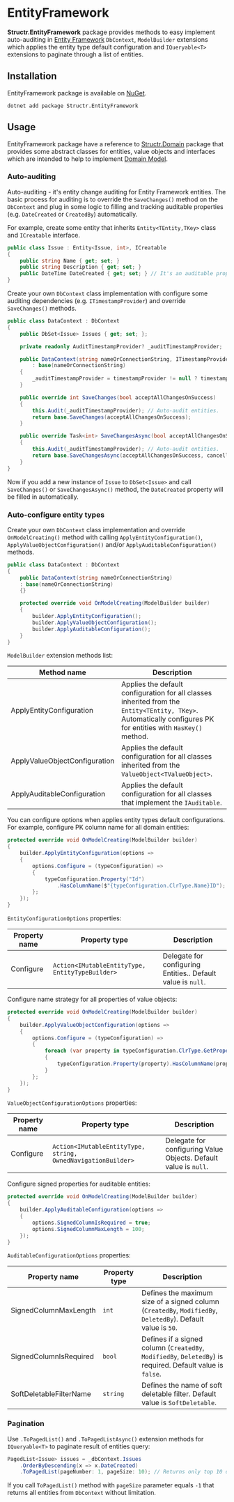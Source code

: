 # EntityFramework

**Structr.EntityFramework** package provides methods to easy implement auto-auditing in [Entity Framework](https://docs.microsoft.com/en-us/ef/ef6/) `DbContext`, `ModelBuilder` extensions which applies the entity type default configuration and `IQueryable<T>` extensions to paginate through a list of entities.

## Installation

EntityFramework package is available on [NuGet](https://www.nuget.org/packages/Structr.EntityFramework/).

```
dotnet add package Structr.EntityFramework
```

## Usage

EntityFramework package have a reference to [Structr.Domain](Domain/Domain.md) package that provides some abstract classes for entities, value objects and interfaces which are intended to help to implement [Domain Model](https://www.domainlanguage.com/ddd/).

### Auto-auditing

Auto-auditing - it's entity change auditing for Entity Framework entities. The basic process for auditing is to override the `SaveChanges()` method on the `DbContext` and plug in some logic to filling and tracking auditable properties (e.g. `DateCreated` or `CreatedBy`) automatically.

For example, create some entity that inherits `Entity<TEntity,TKey>` class and `ICreatable` interface.

```csharp
public class Issue : Entity<Issue, int>, ICreatable
{
    public string Name { get; set; }
    public string Description { get; set; }
    public DateTime DateCreated { get; set; } // It's an auditable property from "ICreatable".
}
```

Create your own `DbContext` class implementation with configure some auditing dependencies (e.g. `ITimestampProvider`) and override `SaveChanges()` methods.

```csharp
public class DataContext : DbContext
{
    public DbSet<Issue> Issues { get; set; };

    private readonly AuditTimestampProvider? _auditTimestampProvider;

    public DataContext(string nameOrConnectionString, ITimestampProvider? timestampProvider = null) 
        : base(nameOrConnectionString)
    {
        _auditTimestampProvider = timestampProvider != null ? timestampProvider.GetTimestamp : null;
    }

    public override int SaveChanges(bool acceptAllChangesOnSuccess)
    {
        this.Audit(_auditTimestampProvider); // Auto-audit entities.
        return base.SaveChanges(acceptAllChangesOnSuccess);
    }

    public override Task<int> SaveChangesAsync(bool acceptAllChangesOnSuccess, CancellationToken cancellationToken = default(CancellationToken))
    {
        this.Audit(_auditTimestampProvider); // Auto-audit entities.
        return base.SaveChangesAsync(acceptAllChangesOnSuccess, cancellationToken);
    }
}
```

Now if you add a new instance of `Issue` to `DbSet<Issue>` and call `SaveChanges()` or `SaveChangesAsync()` method, the `DateCreated` property will be filled in automatically.

### Auto-configure entity types

Create your own `DbContext` class implementation and override `OnModelCreating()` method with calling `ApplyEntityConfiguration()`, `ApplyValueObjectConfiguration()` and/or `ApplyAuditableConfiguration()` methods.

```csharp
public class DataContext : DbContext
{
    public DataContext(string nameOrConnectionString) 
    : base(nameOrConnectionString)
    {}

    protected override void OnModelCreating(ModelBuilder builder)
    {
        builder.ApplyEntityConfiguration();
        builder.ApplyValueObjectConfiguration();
        builder.ApplyAuditableConfiguration();
    }
}
```

`ModelBuilder` extension methods list:

| Method name | Description |
| --- | --- |
| ApplyEntityConfiguration | Applies the default configuration for all classes inherited from the `Entity<TEntity, TKey>`. Automatically configures PK for entities with `HasKey()` method. | 
| ApplyValueObjectConfiguration | Applies the default configuration for all classes inherited from the `ValueObject<TValueObject>`. |
| ApplyAuditableConfiguration | Applies the default configuration for all classes that implement the `IAuditable`. |

You can configure options when applies entity types default configurations.
For example, configure PK column name for all domain entities:

```csharp
protected override void OnModelCreating(ModelBuilder builder)
{
    builder.ApplyEntityConfiguration(options =>
    {
        options.Configure = (typeConfiguration) =>
        {
            typeConfiguration.Property("Id")
                .HasColumnName($"{typeConfiguration.ClrType.Name}ID");
        };
    });
}
```

`EntityConfigurationOptions` properties:

| Property name | Property type | Description |
| --- | --- | --- |
| Configure | `Action<IMutableEntityType, EntityTypeBuilder>` | Delegate for configuring Entities.. Default value is `null`. |

Configure name strategy for all properties of value objects:

```csharp
protected override void OnModelCreating(ModelBuilder builder)
{
    builder.ApplyValueObjectConfiguration(options =>
    {
        options.Configure = (typeConfiguration) =>
        {
            foreach (var property in typeConfiguration.ClrType.GetProperties(BindingFlags.Public | BindingFlags.Instance))
            {
                typeConfiguration.Property(property).HasColumnName(property.Name);
            }
        };
    });
}
```

`ValueObjectConfigurationOptions` properties:

| Property name | Property type | Description |
| --- | --- | --- |
| Configure | `Action<IMutableEntityType, string, OwnedNavigationBuilder>` | Delegate for configuring Value Objects. Default value is `null`. |

Configure signed properties for auditable entities:

```csharp
protected override void OnModelCreating(ModelBuilder builder)
{
    builder.ApplyAuditableConfiguration(options =>
    {
        options.SignedColumnIsRequired = true;
        options.SignedColumnMaxLength = 100;
    });
}
```

`AuditableConfigurationOptions` properties:

| Property name | Property type | Description |
| --- | --- | --- |
| SignedColumnMaxLength | `int` | Defines the maximum size of a signed column (`CreatedBy`, `ModifiedBy`, `DeletedBy`). Default value is `50`. |
| SignedColumnIsRequired | `bool` | Defines if a signed column (`CreatedBy`, `ModifiedBy`, `DeletedBy`) is required. Default value is `false`. |
| SoftDeletableFilterName | `string` | Defines the name of soft deletable filter. Default value is `SoftDeletable`. |

### Pagination

Use `.ToPagedList()` and `.ToPagedListAsync()` extension methods for `IQueryable<T>` to paginate result of entities query:

```csharp
PagedList<Issue> issues = _dbContext.Issues
    .OrderByDescending(x => x.DateCreated)
    .ToPagedList(pageNumber: 1, pageSize: 10); // Returns only top 10 of latest issues.
```

If you call `ToPagedList()` method with `pageSize` parameter equals `-1` that returns all entities from `DbContext` without limitation. 